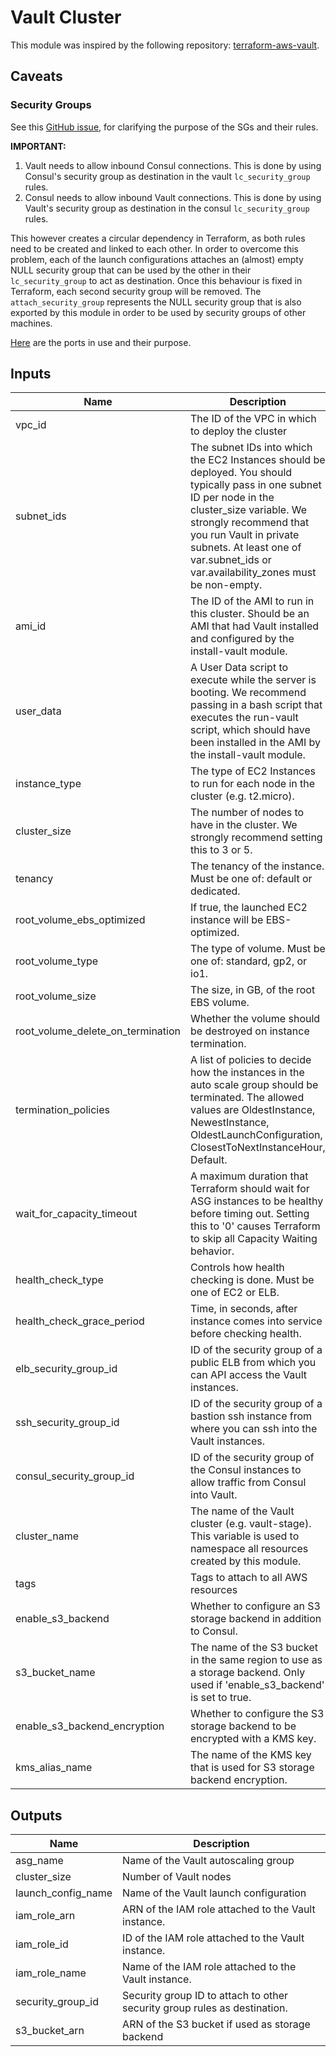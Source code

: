 # Vault Cluster

This module was inspired by the following repository: [terraform-aws-vault][1].

## Caveats

### Security Groups

See this [GitHub issue][2], for clarifying the purpose of the SGs and their
rules.

__IMPORTANT:__

1. Vault needs to allow inbound Consul connections. This is done by using
   Consul's security group as destination in the vault `lc_security_group`
   rules.
1. Consul needs to allow inbound Vault connections. This is done by using
   Vault's security group as destination in the consul `lc_security_group`
   rules.

This however creates a circular dependency in Terraform, as both rules need to
be created and linked to each other.
In order to overcome this problem, each of the launch configurations attaches
an (almost) empty NULL security group that can be used by the other in their
`lc_security_group` to act as destination.
Once this behaviour is fixed in Terraform, each second security group will be
removed.
The `attach_security_group` represents the NULL security group that is also
exported by this module in order to be used by security groups of other
machines.

[Here][3] are the ports in use and their purpose.

## Inputs

| Name | Description | Type | Default | Required |
|------|-------------|:----:|:-----:|:-----:|
| vpc_id | The ID of the VPC in which to deploy the cluster | string | - | yes |
| subnet_ids | The subnet IDs into which the EC2 Instances should be deployed. You should typically pass in one subnet ID per node in the cluster_size variable. We strongly recommend that you run Vault in private subnets. At least one of var.subnet_ids or var.availability_zones must be non-empty. | list | - | yes |
| ami_id | The ID of the AMI to run in this cluster. Should be an AMI that had Vault installed and configured by the install-vault module. | string | - | yes |
| user_data | A User Data script to execute while the server is booting. We recommend passing in a bash script that executes the run-vault script, which should have been installed in the AMI by the install-vault module. | string | - | yes |
| instance_type | The type of EC2 Instances to run for each node in the cluster (e.g. t2.micro). | string | `t2.micro` | no |
| cluster_size | The number of nodes to have in the cluster. We strongly recommend setting this to 3 or 5. | string | `3` | no |
| tenancy | The tenancy of the instance. Must be one of: default or dedicated. | string | `default` | no |
| root_volume_ebs_optimized | If true, the launched EC2 instance will be EBS-optimized. | string | `false` | no |
| root_volume_type | The type of volume. Must be one of: standard, gp2, or io1. | string | `standard` | no |
| root_volume_size | The size, in GB, of the root EBS volume. | string | `50` | no |
| root_volume_delete_on_termination | Whether the volume should be destroyed on instance termination. | string | `true` | no |
| termination_policies | A list of policies to decide how the instances in the auto scale group should be terminated. The allowed values are OldestInstance, NewestInstance, OldestLaunchConfiguration, ClosestToNextInstanceHour, Default. | string | `Default` | no |
| wait_for_capacity_timeout | A maximum duration that Terraform should wait for ASG instances to be healthy before timing out. Setting this to '0' causes Terraform to skip all Capacity Waiting behavior. | string | `10m` | no |
| health_check_type | Controls how health checking is done. Must be one of EC2 or ELB. | string | `EC2` | no |
| health_check_grace_period | Time, in seconds, after instance comes into service before checking health. | string | `60` | no |
| elb_security_group_id | ID of the security group of a public ELB from which you can API access the Vault instances. | string | - | yes |
| ssh_security_group_id | ID of the security group of a bastion ssh instance from where you can ssh into the Vault instances. | string | - | yes |
| consul_security_group_id | ID of the security group of the Consul instances to allow traffic from Consul into Vault. | string | - | yes |
| cluster_name | The name of the Vault cluster (e.g. vault-stage). This variable is used to namespace all resources created by this module. | string | - | yes |
| tags | Tags to attach to all AWS resources | map | `<map>` | no |
| enable_s3_backend | Whether to configure an S3 storage backend in addition to Consul. | string | `false` | no |
| s3_bucket_name | The name of the S3 bucket in the same region to use as a storage backend. Only used if 'enable_s3_backend' is set to true. | string | `` | no |
| enable_s3_backend_encryption | Whether to configure the S3 storage backend to be encrypted with a KMS key. | string | `false` | no |
| kms_alias_name | The name of the KMS key that is used for S3 storage backend encryption. | string | `` | no |

## Outputs

| Name | Description |
|------|-------------|
| asg_name | Name of the Vault autoscaling group |
| cluster_size | Number of Vault nodes |
| launch_config_name | Name of the Vault launch configuration |
| iam_role_arn | ARN of the IAM role attached to the Vault instance. |
| iam_role_id | ID of the IAM role attached to the Vault instance. |
| iam_role_name | Name of the IAM role attached to the Vault instance. |
| security_group_id | Security group ID to attach to other security group rules as destination. |
| s3_bucket_arn | ARN of the S3 bucket if used as storage backend |

[1]: https://github.com/hashicorp/terraform-aws-vault/tree/master/modules/vault-cluster
[2]: https://github.com/hashicorp/terraform-aws-vault/issues/107
[3]: https://www.consul.io/docs/install/ports#ports-table
